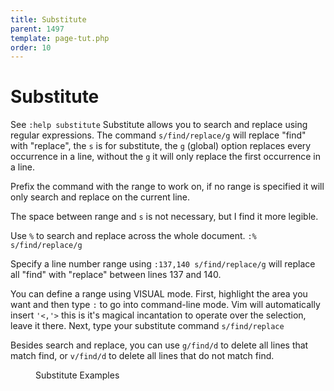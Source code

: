 ```yaml
---
title: Substitute
parent: 1497
template: page-tut.php
order: 10
---
```


# Substitute

<span class="sidenote">See `:help substitute`</span> Substitute allows you to search and replace using regular expressions. The command `s/find/replace/g` will replace "find" with "replace", the `s` is for substitute, the `g` (global) option replaces every occurrence in a line, without the `g` it will only replace the first occurrence in a line.

Prefix the command with the range to work on, if no range is specified it will only search and replace on the current line.


<span class="sidenote">The space between range and `s` is not necessary, but I find it more legible.</span>

Use `%` to search and replace across the whole document. `:% s/find/replace/g`

Specify a line number range using `:137,140 s/find/replace/g` will replace all "find" with "replace" between lines 137 and 140.

You can define a range using VISUAL mode. First, highlight the area you want and then type `:` to go into command-line mode. Vim will automatically insert `'<,'>` this is it's magical incantation to operate over the selection, leave it there. Next, type your substitute command `s/find/replace`

Besides search and replace, you can use `g/find/d` to delete all lines that match find, or `v/find/d` to delete all lines that do not match find.

<figure><asciinema-player src="/a/casts/vim/substitute.cast" font-size="large" cols="65" rows="20"></asciinema-player><figcaption>Substitute Examples</figcaption></figure>
